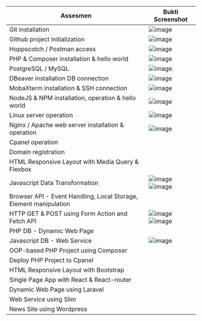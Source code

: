 Assesmen| Bukti Screenshot
---|---
Git installation |![image](https://user-images.githubusercontent.com/112860202/209048502-c529e287-c471-4774-85dc-34b69ed91ebf.png)
Github project initialization |![image](https://user-images.githubusercontent.com/112860202/209048823-278f7f5d-0fb0-4cb9-b04a-abad31a7af7d.png)
Hoppscotch / Postman access | ![image](https://user-images.githubusercontent.com/112860202/210160257-002f75be-85a0-4e58-be1b-195ef1bfd4a5.png)
PHP & Composer installation & hello world | ![image](https://user-images.githubusercontent.com/112860202/210160755-58ca5816-af40-45c0-aeea-f738777824c2.png)
PostgreSQL / MySQL | ![image](https://user-images.githubusercontent.com/112860202/210161279-ce421df8-3550-46c8-96bd-742352e4d470.png)
DBeaver installation DB connection | ![image](https://user-images.githubusercontent.com/112860202/210160329-84b0d6ea-c9b7-46aa-be3d-5ed5e80fd358.png)
MobaXterm installation & SSH connection |![image](https://user-images.githubusercontent.com/112860202/209049521-8236aa36-bb7e-467f-80c7-29053ce1b3bd.png)
NodeJS & NPM installation, operation & hello world |![image](https://user-images.githubusercontent.com/112860202/210161259-774efb40-3fe8-4359-91cd-cc49a894e0b4.png)
Linux server operation | ![image](https://user-images.githubusercontent.com/112860202/210161059-6124a86c-3ec0-4e23-8496-945f4878ca9a.png)
Nginx / Apache web server installation & operation | ![image](https://user-images.githubusercontent.com/112860202/210161079-714e1700-9d7b-42dc-b1a6-6fdd8f4e1efc.png)
Cpanel operation |
Domain registration |
HTML Responsive Layout with Media Query & Flexbox |
Javascript Data Transformation | ![image](https://user-images.githubusercontent.com/112860202/210160360-dcf312b1-1640-4096-a7a8-21bb69780ee3.png) ![image](https://user-images.githubusercontent.com/112860202/210161110-29ad4bdf-8544-45d1-b381-23b67f60d0f1.png)
Browser API - Event Handling, Local Storage, Element manipulation |
HTTP GET & POST using Form Action and Fetch API | ![image](https://user-images.githubusercontent.com/112860202/210160505-8d5ce4ab-e611-4894-8745-76fd9989e4ed.png) ![image](https://user-images.githubusercontent.com/112860202/210160512-88dbafa4-bd1f-46de-b5da-1326c4283c5b.png)
PHP DB - Dynamic Web Page |
Javascript DB - Web Service | ![image](https://user-images.githubusercontent.com/112860202/210160428-d581dd4e-8a31-4c3d-8a32-e18674b153df.png)
OOP-based PHP Project using Composer |
Deploy PHP Project to Cpanel |
HTML Responsive Layout with Bootstrap |
Single Page App with React & React-router |
Dynamic Web Page using Laravel |
Web Service using Slim |
News Site using Wordpress |
